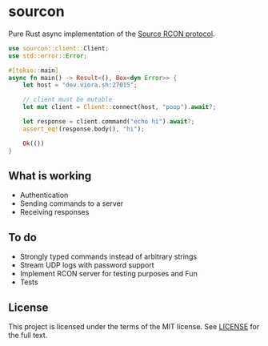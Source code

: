 # sourcon

Pure Rust async implementation of the [Source RCON protocol](https://developer.valvesoftware.com/wiki/Source_RCON_Protocol).

```rust
use sourcon::client::Client;
use std::error::Error;

#[tokio::main]
async fn main() -> Result<(), Box<dyn Error>> {
    let host = "dev.viora.sh:27015";

    // client must be mutable
    let mut client = Client::connect(host, "poop").await?;

    let response = client.command("echo hi").await?;
    assert_eq!(response.body(), "hi");

    Ok(())
}
```

## What is working

* Authentication
* Sending commands to a server
* Receiving responses

## To do

* Strongly typed commands instead of arbitrary strings
* Stream UDP logs with password support
* Implement RCON server for testing purposes and Fun
* Tests

## License

This project is licensed under the terms of the MIT license. See [LICENSE](LICENSE) for the
full text.
